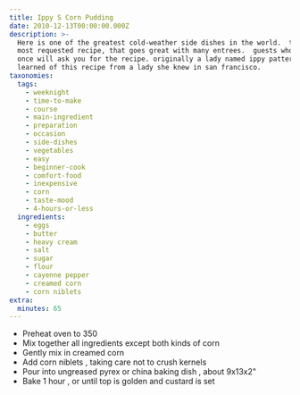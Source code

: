 ```yaml
---
title: Ippy S Corn Pudding
date: 2010-12-13T00:00:00.000Z
description: >-
  Here is one of the greatest cold-weather side dishes in the world.  this is a
  most requested recipe, that goes great with many entrees.  guests who try it
  once will ask you for the recipe. originally a lady named ippy patterson,
  learned of this recipe from a lady she knew in san francisco.
taxonomies:
  tags:
    - weeknight
    - time-to-make
    - course
    - main-ingredient
    - preparation
    - occasion
    - side-dishes
    - vegetables
    - easy
    - beginner-cook
    - comfort-food
    - inexpensive
    - corn
    - taste-mood
    - 4-hours-or-less
  ingredients:
    - eggs
    - butter
    - heavy cream
    - salt
    - sugar
    - flour
    - cayenne pepper
    - creamed corn
    - corn niblets
extra:
  minutes: 65
---
```

 - Preheat oven to 350
 - Mix together all ingredients except both kinds of corn
 - Gently mix in creamed corn
 - Add corn niblets , taking care not to crush kernels
 - Pour into ungreased pyrex or china baking dish , about 9x13x2"
 - Bake 1 hour , or until top is golden and custard is set
